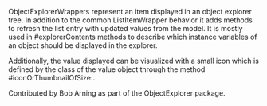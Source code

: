 ObjectExplorerWrappers represent an item displayed in an object explorer tree. In addition to the common ListItemWrapper behavior it adds methods to refresh the list entry with updated values from the model. It is mostly used in #explorerContents methods to describe which instance variables of an object should be displayed in the explorer.

Additionally, the value displayed can be visualized with a small icon which is defined by the class of the value object through the method #iconOrThumbnailOfSize:.

Contributed by Bob Arning as part of the ObjectExplorer package.

